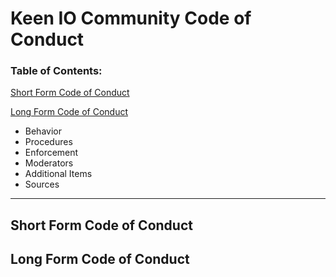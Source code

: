 # Keen IO Community Code of Conduct


### Table of Contents:

[Short Form Code of Conduct](#short-form-code-of-conduct)

[Long Form Code of Conduct](#long-form-code-of-conduct)
- Behavior
- Procedures
- Enforcement
- Moderators
- Additional Items
- Sources

----------

## Short Form Code of Conduct


## Long Form Code of Conduct

